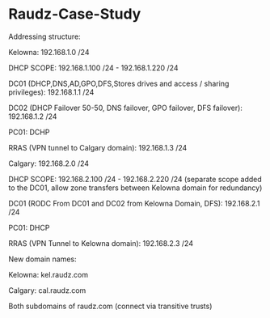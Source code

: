 # Raudz-Case-Study

Addressing structure:

Kelowna: 192.168.1.0 /24

DHCP SCOPE: 192.168.1.100 /24 - 192.168.1.220 /24

DC01 (DHCP,DNS,AD,GPO,DFS,Stores drives and access / sharing privileges): 192.168.1.1 /24 

DC02 (DHCP Failover 50-50, DNS failover, GPO failover, DFS failover): 192.168.1.2 /24

PC01: DCHP 

RRAS (VPN tunnel to Calgary domain): 192.168.1.3 /24


Calgary: 192.168.2.0 /24

DHCP SCOPE: 192.168.2.100 /24 - 192.168.2.220 /24 (separate scope added to the DC01, allow zone transfers between Kelowna domain for redundancy)

DC01 (RODC From DC01 and DC02 from Kelowna Domain, DFS): 192.168.2.1 /24

PC01: DHCP

RRAS (VPN Tunnel to Kelowna domain): 192.168.2.3 /24


New domain names:

Kelowna:
kel.raudz.com

Calgary:
cal.raudz.com

Both subdomains of raudz.com (connect via transitive trusts)

